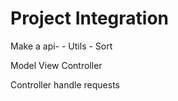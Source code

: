 # Project Integration

Make a api-
       - Utils
       - Sort


Model View  Controller

Controller handle requests